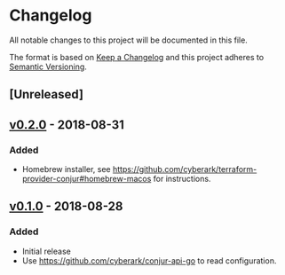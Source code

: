 # Changelog
All notable changes to this project will be documented in this file.

The format is based on [Keep a Changelog](http://keepachangelog.com/en/1.0.0/)
and this project adheres to [Semantic Versioning](http://semver.org/spec/v2.0.0.html).

## [Unreleased]

## [v0.2.0](https://github.com/cyberark/terraform-provider-conjur/releases/tag/v0.2.0) - 2018-08-31
### Added
- Homebrew installer, see https://github.com/cyberark/terraform-provider-conjur#homebrew-macos for instructions.

## [v0.1.0](https://github.com/cyberark/terraform-provider-conjur/releases/tag/v0.1.0) - 2018-08-28
### Added
- Initial release
- Use https://github.com/cyberark/conjur-api-go to read configuration.

